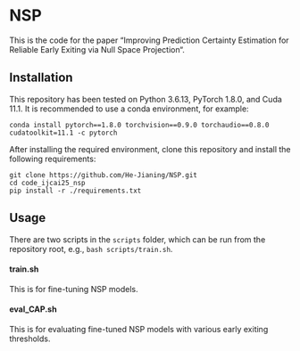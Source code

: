 # NSP

This is the code for the paper “Improving Prediction Certainty Estimation for Reliable Early Exiting via Null Space Projection“.

## Installation

This repository has been tested on Python 3.6.13, PyTorch 1.8.0, and Cuda 11.1. It is recommended to use a conda environment, for example:

```
conda install pytorch==1.8.0 torchvision==0.9.0 torchaudio==0.8.0 cudatoolkit=11.1 -c pytorch
```

After installing the required environment, clone this repository and install the following requirements:

```
git clone https://github.com/He-Jianing/NSP.git
cd code_ijcai25_nsp
pip install -r ./requirements.txt
```

## Usage

There are two scripts in the `scripts` folder, which can be run from the repository root, e.g., `bash scripts/train.sh`.

#### train.sh

This is for fine-tuning NSP models.

#### eval_CAP.sh

This is for evaluating fine-tuned NSP models with various early exiting thresholds.
